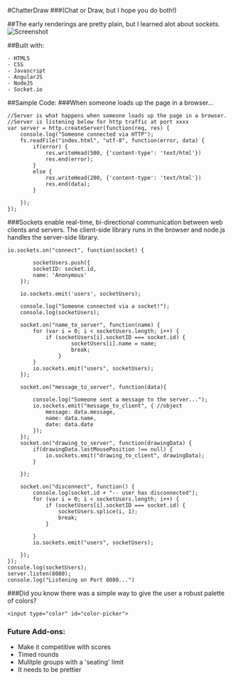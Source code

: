#ChatterDraw
###(Chat or Draw, but I hope you do both!)

##The early renderings are pretty plain, but I learned alot about sockets.
![Screenshot](node_modules/screenshot.png "ChatterDraw screenshot")

##Built with:
```
- HTML5
- CSS
- Javascript
- AngularJS
- NodeJS
- Socket.io
```
##Sample Code:
###When someone loads up the page in a browser...
```
//Server is what happens when someone loads up the page in a browser.
//Server is listening below for http traffic at port xxxx
var server = http.createServer(function(req, res) {
	console.log("Someone connected via HTTP");
	fs.readFile("index.html", "utf-8", function(error, data) {
		if(error) {
			res.writeHead(500, {'content-type': 'text/html'})
			res.end(error);
		}
		else {
			res.writeHead(200, {'content-type': 'text/html'})
			res.end(data);
		}
		
	});
});
```
###Sockets enable real-time, bi-directional communication between web clients and servers. The client-side library runs in the browser and node.js handles the server-side library.
```
io.sockets.on("connect", function(socket) {

		socketUsers.push({
		socketID: socket.id,
		name: 'Anonymous'
	});

	io.sockets.emit('users', socketUsers);

	console.log("Someone connected via a socket!");
	console.log(socketUsers);

	socket.on("name_to_server", function(name) {
		for (var i = 0; i < socketUsers.length; i++) {
			if (socketUsers[i].socketID === socket.id) {
					socketUsers[i].name = name;
					break;
				}
		}
		io.sockets.emit("users", socketUsers);
	});

	socket.on("message_to_server", function(data){

		console.log("Someone sent a message to the server...");
		io.sockets.emit("message_to_client", { //object
			message: data.message,
			name: data.name,
			date: data.date
		});
	});
	socket.on("drawing_to_server", function(drawingData) {
		if(drawingData.lastMousePosition !== null) {
			io.sockets.emit("drawing_to_client", drawingData);
		}
		
	});

	socket.on("disconnect", function() {
		console.log(socket.id + "-- user has disconnected");
		for (var i = 0; i < socketUsers.length; i++) {
			if (socketUsers[i].socketID === socket.id) {
				socketUsers.splice(i, 1);
				break;
			}
			
		}
		io.sockets.emit("users", socketUsers);
		
	});
});
console.log(socketUsers);
server.listen(8080); 
console.log("Listening on Port 8080...")
```
###Did you know there was a simple way to give the user a robust palette of colors?
```
<input type="color" id="color-picker">
```
### Future Add-ons:
* Make it competitive with scores
* Timed rounds
* Mulitple groups with a 'seating' limit
* It needs to be prettier
